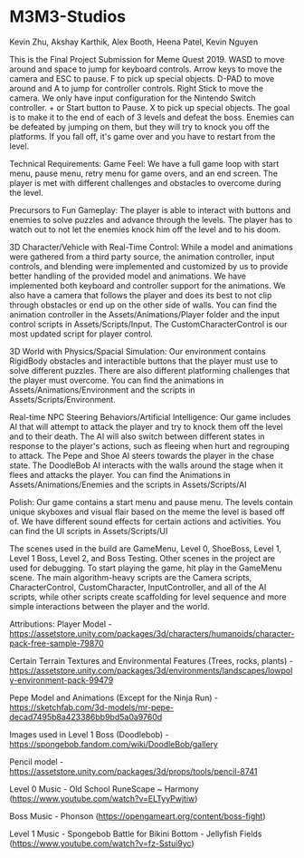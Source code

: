 # M3M3-Studios
Kevin Zhu, Akshay Karthik, Alex Booth, Heena Patel, Kevin Nguyen

This is the Final Project Submission for Meme Quest 2019.
WASD to move around and space to jump for keyboard controls. Arrow keys to move the camera and ESC to pause. F to pick up special objects.
D-PAD to move around and A to jump for controller controls. Right Stick to move the camera. We only have input configuration for the Nintendo Switch controller. + or Start button to Pause. X to pick up special objects.
The goal is to make it to the end of each of 3 levels and defeat the boss. Enemies can be defeated by jumping on them, but they will try to knock you off the platforms. If you fall off, it's game over and you have to restart from the level.


Technical Requirements:
Game Feel:
We have a full game loop with start menu, pause menu, retry menu for game overs, and an end screen. The player is met with different challenges and obstacles to overcome during the level.


Precursors to Fun Gameplay:
The player is able to interact with buttons and enemies to solve puzzles and advance through the levels. The player has to watch out to not let the enemies knock him off the level and to his doom.


3D Character/Vehicle with Real-Time Control:
While a model and animations were gathered from a third party source, the animation controller, input controls, and blending were implemented and customized by us to provide better handling of the provided model and animations. We have implemented both keyboard and controller support for the animations.
We also have a camera that follows the player and does its best to not clip through obstacles or end up on the other side of walls.
You can find the animation controller in the Assets/Animations/Player folder and the input control scripts in Assets/Scripts/Input. The CustomCharacterControl is our most updated script for player control.


3D World with Physics/Spacial Simulation:
Our environment contains RigidBody obstacles and interactible buttons that the player must use to solve different puzzles. There are also different platforming challenges that the player must overcome.
You can find the animations in Assets/Animations/Environment and the scripts in Assets/Scripts/Environment.


Real-time NPC Steering Behaviors/Artificial Intelligence:
Our game includes AI that will attempt to attack the player and try to knock them off the level and to their death. The AI will also switch between different states in response to the player's actions, such as fleeing when hurt and regrouping to attack. The Pepe and Shoe AI steers towards the player in the chase state. The DoodleBob AI interacts with the walls around the stage when it flees and attacks the player.
You can find the Animations in Assets/Animations/Enemies and the scripts in Assets/Scripts/AI

Polish:
Our game contains a start menu and pause menu. The levels contain unique skyboxes and visual flair based on the meme the level is based off of. We have different sound effects for certain actions and activities.
You can find the UI scripts in Assets/Scripts/UI

The scenes used in the build are GameMenu, Level 0, ShoeBoss, Level 1, Level 1 Boss, Level 2, and Boss Testing. Other scenes in the project are used for debugging. To start playing the game, hit play in the GameMenu scene. The main algorithm-heavy scripts are the Camera scripts, CharacterControl, CustomCharacter, InputController, and all of the AI scripts, while other scripts create scaffolding for level sequence and more simple interactions between the player and the world.


Attributions:
Player Model - https://assetstore.unity.com/packages/3d/characters/humanoids/character-pack-free-sample-79870

Certain Terrain Textures and Environmental Features (Trees, rocks, plants) - https://assetstore.unity.com/packages/3d/environments/landscapes/lowpoly-environment-pack-99479

Pepe Model and Animations (Except for the Ninja Run) - https://sketchfab.com/3d-models/mr-pepe-decad7495b8a423386bb9bd5a0a9760d

Images used in Level 1 Boss (Doodlebob) - https://spongebob.fandom.com/wiki/DoodleBob/gallery

Pencil model - https://assetstore.unity.com/packages/3d/props/tools/pencil-8741

Level 0 Music - Old School RuneScape ~ Harmony (https://www.youtube.com/watch?v=ELTyyPwjtiw)

Boss Music - Phonson (https://opengameart.org/content/boss-fight)

Level 1 Music - Spongebob Battle for Bikini Bottom - Jellyfish Fields (https://www.youtube.com/watch?v=fz-Sstui9yc)
